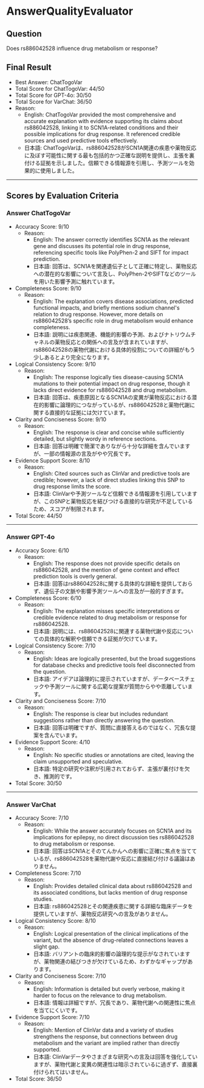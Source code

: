 # AnswerQualityEvaluator

## Question

Does rs886042528 influence drug metabolism or response?

## Final Result

- Best Answer: ChatTogoVar
- Total Score for ChatTogoVar: 44/50
- Total Score for GPT-4o: 30/50
- Total Score for VarChat: 36/50
- Reason:
  - English: ChatTogoVar provided the most comprehensive and accurate explanation with evidence supporting its claims about rs886042528, linking it to SCN1A-related conditions and their possible implications for drug response. It referenced credible sources and used predictive tools effectively.
  - 日本語: ChatTogoVarは、rs886042528がSCN1A関連の疾患や薬物反応に及ぼす可能性に関する最も包括的かつ正確な説明を提供し、主張を裏付ける証拠を示しました。信頼できる情報源を引用し、予測ツールを効果的に使用しました。

---

## Scores by Evaluation Criteria

### Answer ChatTogoVar
- Accuracy Score: 9/10
  - Reason: 
    - English: The answer correctly identifies SCN1A as the relevant gene and discusses its potential role in drug response, referencing specific tools like PolyPhen-2 and SIFT for impact prediction.
    - 日本語: 回答は、SCN1Aを関連遺伝子として正確に特定し、薬物反応への潜在的な影響について言及し、PolyPhen-2やSIFTなどのツールを用いた影響予測に触れています。 
- Completeness Score: 9/10
  - Reason: 
    - English: The explanation covers disease associations, predicted functional impacts, and briefly mentions sodium channel's relation to drug response. However, more details on rs886042528’s specific role in drug metabolism would enhance completeness.
    - 日本語: 説明には疾患関連、機能的影響の予測、およびナトリウムチャネルの薬物反応との関係への言及が含まれていますが、rs886042528の薬物代謝における具体的役割についての詳細がもう少しあるとより完全になります。
- Logical Consistency Score: 9/10
  - Reason: 
    - English: The response logically ties disease-causing SCN1A mutations to their potential impact on drug response, though it lacks direct evidence for rs886042528 and drug metabolism.
    - 日本語: 回答は、疾患原因となるSCN1Aの変異が薬物反応における潜在的影響に論理的につながっているが、rs886042528と薬物代謝に関する直接的な証拠には欠けています。
- Clarity and Conciseness Score: 9/10
  - Reason: 
    - English: The response is clear and concise while sufficiently detailed, but slightly wordy in reference sections.
    - 日本語: 回答は明確で簡潔でありながら十分な詳細を含んでいますが、一部の情報源の言及がやや冗長です。
- Evidence Support Score: 8/10
  - Reason: 
    - English: Cited sources such as ClinVar and predictive tools are credible; however, a lack of direct studies linking this SNP to drug response limits the score.
    - 日本語: ClinVarや予測ツールなど信頼できる情報源を引用していますが、このSNPと薬物反応を結びつける直接的な研究が不足しているため、スコアが制限されます。
- Total Score: 44/50

---

### Answer GPT-4o
- Accuracy Score: 6/10
  - Reason: 
    - English: The response does not provide specific details on rs886042528, and the mention of gene context and effect prediction tools is overly general.
    - 日本語: 回答はrs886042528に関する具体的な詳細を提供しておらず、遺伝子の文脈や影響予測ツールへの言及が一般的すぎます。
- Completeness Score: 6/10
  - Reason: 
    - English: The explanation misses specific interpretations or credible evidence related to drug metabolism or response for rs886042528.
    - 日本語: 説明には、rs886042528に関連する薬物代謝や反応についての具体的な解釈や信頼できる証拠が欠けています。
- Logical Consistency Score: 7/10
  - Reason: 
    - English: Ideas are logically presented, but the broad suggestions for database checks and predictive tools feel disconnected from the question.
    - 日本語: アイデアは論理的に提示されていますが、データベースチェックや予測ツールに関する広範な提案が質問からやや乖離しています。
- Clarity and Conciseness Score: 7/10
  - Reason: 
    - English: The response is clear but includes redundant suggestions rather than directly answering the question.
    - 日本語: 回答は明確ですが、質問に直接答えるのではなく、冗長な提案を含んでいます。
- Evidence Support Score: 4/10
  - Reason: 
    - English: No specific studies or annotations are cited, leaving the claim unsupported and speculative.
    - 日本語: 特定の研究や注釈が引用されておらず、主張が裏付けを欠き、推測的です。
- Total Score: 30/50

---

### Answer VarChat
- Accuracy Score: 7/10
  - Reason: 
    - English: While the answer accurately focuses on SCN1A and its implications for epilepsy, no direct discussion ties rs886042528 to drug metabolism or response.
    - 日本語: 回答はSCN1Aとそのてんかんへの影響に正確に焦点を当てているが、rs886042528を薬物代謝や反応に直接結び付ける議論はありません。
- Completeness Score: 7/10
  - Reason: 
    - English: Provides detailed clinical data about rs886042528 and its associated conditions, but lacks mention of drug response studies.
    - 日本語: rs886042528とその関連疾患に関する詳細な臨床データを提供していますが、薬物反応研究への言及がありません。
- Logical Consistency Score: 8/10
  - Reason: 
    - English: Logical presentation of the clinical implications of the variant, but the absence of drug-related connections leaves a slight gap.
    - 日本語: バリアントの臨床的影響の論理的な提示がなされていますが、薬物関連の結びつきが欠けているため、わずかなギャップがあります。
- Clarity and Conciseness Score: 7/10
  - Reason: 
    - English: Information is detailed but overly verbose, making it harder to focus on the relevance to drug metabolism.
    - 日本語: 情報は詳細ですが、冗長であり、薬物代謝への関連性に焦点を当てにくいです。
- Evidence Support Score: 7/10
  - Reason: 
    - English: Mention of ClinVar data and a variety of studies strengthens the response, but connections between drug metabolism and the variant are implied rather than directly supported.
    - 日本語: ClinVarデータやさまざまな研究への言及は回答を強化していますが、薬物代謝と変異の関連性は暗示されているに過ぎず、直接裏付けられてはいません。
- Total Score: 36/50